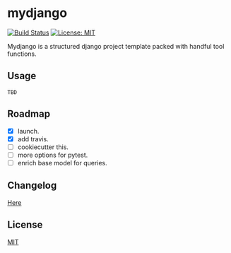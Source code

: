 # mydjango

[![Build Status](https://travis-ci.org/xuzuoyang/mydjango.svg?branch=master)](https://travis-ci.org/xuzuoyang/mydjango)
[![License: MIT](https://img.shields.io/badge/License-MIT-blue.svg)](LICENSE)

Mydjango is a structured django project template packed with handful tool functions.

## Usage
```
TBD
```

## Roadmap

- [x] launch.
- [x] add travis.
- [ ] cookiecutter this.
- [ ] more options for pytest.
- [ ] enrich base model for queries.

## Changelog

[Here](docs/CHANGELOG.md)

## License
[MIT](LICENSE)